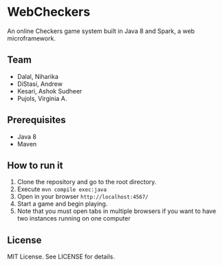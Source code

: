 # WebCheckers

An online Checkers game system built in Java 8 and Spark, a web microframework.

## Team

- Dalal, Niharika
- DiStasi, Andrew
- Kesari, Ashok Sudheer
- Pujols, Virginia A.



## Prerequisites

- Java 8
- Maven

## How to run it

1. Clone the repository and go to the root directory.
2. Execute `mvn compile exec:java`
3. Open in your browser `http://localhost:4567/`
4. Start a game and begin playing.
5. Note that you must open tabs in multiple browsers if you want to have two instances running on one computer

## License
MIT License.
See LICENSE for details.
